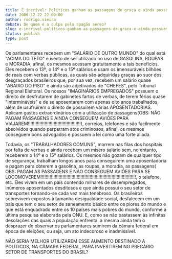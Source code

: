 ```yaml
---
title: É íncrível: Políticos ganham as passagens de graça e ainda possuem aviões para se locomoverem. Todavia, os "brasileiros" pagam  
date: 2006-12-22 22:00:00
author: rodrigo.vieira
debate: De quem é a culpa pelo apagão aéreo?
slug: e-incrivel-politicos-ganham-as-passagens-de-graca-e-ainda-possuem-avioes-para-se-locomoverem-todavia-os-brasileiros-pagam
status: publish 
type: post
---
```


Os parlamentares recebem um "SALÁRIO DE OUTRO MUNDO" do qual está "ACIMA DO TETO" e isento de ser utilizado no uso de GASOLINA, ROUPAS e MORADIA, afinal, os mesmos acessam gratuitamente a tais benefícios. Eles recebem o 13º, o 14º e o 15º salários e usam os imensuráveis bilhões de reais com verbas públicas, as quais são adquiridas graças ao suor dos desgraçados brasileiros que, por sua vez, recebem um salário quase "ABAIXO DO PISO" e ainda são adjetivados de "CHEFES", pelo Tribunal Regional Eleitoral. Os nossos "IMAGINÁRIOS EMPREGADOS" possuem o direito de desfrutarem de gabinetes fartos de verbas, de terem férias quase "intermináveis" e de se aposentarem com apenas oito anos trabalhados, além de usufruírem o direito de possuírem várias APOSENTADORIAS. Aplicam gastos extraordinários com a utilização de passagens(OBS: NÃO PAGAM PASSAGENS E AINDA CONSEGUEM AVIÕES PARA VIAJAREM!!!!!!!!!!!!!!!!!!!!!!!!!!!!!!!!!!!!!!!!!), correios, telefones e são facilmente absolvidos quando perpetram atos criminosos, afinal, os mesmos conseguem bons advogados e possuem a lei como uma forte aliada.   

Todavia, os "TRABALHADORES COMUNS", morrem nas filas dos hospitais por falta de verbas e ainda recebem um mísero salário sem, no entanto, receberem o 14º e o 15º salários. Os mesmos não gozam de qualquer tipo de segurança, trabalham longos anos para conseguirem uma aposentadoria e pagam para obterem a gasolina, as roupas, a moradia, as passagens( OBS: PAGAM AS PASSAGENS E NÃO CONSEGUEM AVIÕES PARA SE LOCOMOVEREM!!!!!!!!!!!!!!!!!!!!!!!!!!!!!!!!!!!!!!!!!!!!!!!!!!!!!!!!!!!!!!!!!!!!!!!!!!, o telefone, etc. Eles vivem em um país contendo milhares de desempregados, inúmeros aposentados desditosos e que ainda possui o seu setor de transportes tornando-se cada vez mais tenebroso. Os brasileiros sobrevivem expostos à tamanha desigualdade social, desfalecem em um país que tem o seu setor de saneamento básico entre os piores do mundo e que está enquadrado entre os 10 países mais pobres do mundo, conforme a última pesquisa elaborada pela ONU. E, como se não bastassem às infinitas desolações das quais a população enfrenta, a mesma ainda tem o desprazer de observar os parlamentares sumirem da câmara federal em época de eleições, ou seja, um ato indecoroso e inadmissível.  

NÃO SERIA MELHOR UTILIZAREM ESSE AUMENTO DESTINADO A POLÍTICOS, NA CÂMARA FEDERAL, PARA INVESTIREM NO PRECÁRIO SETOR DE TRANSPORTES DO BRASIL?
